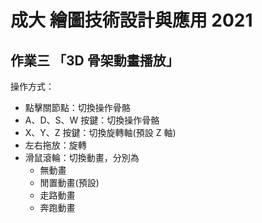 # 成大 繪圖技術設計與應用 2021

## 作業三 「3D 骨架動畫播放」

操作方式：

-   點擊關節點：切換操作骨骼
-   A、D、S、W 按鍵：切換操作骨骼
-   X、Y、Z 按鍵：切換旋轉軸(預設 Z 軸)
-   左右拖放：旋轉
-   滑鼠滾輪：切換動畫，分別為
    -   無動畫
    -   閒置動畫(預設)
    -   走路動畫
    -   奔跑動畫
